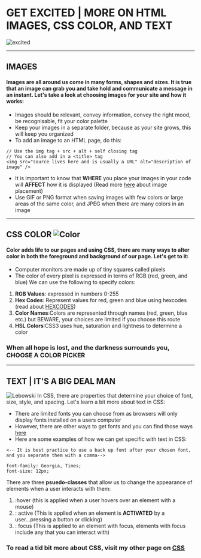 # GET EXCITED | MORE ON HTML IMAGES, CSS COLOR, AND TEXT
![excited](https://media.giphy.com/media/l1J9Cuwi7VYjeXeYo/giphy.gif)

---------
## IMAGES
#### Images are all around us come in many forms, shapes and sizes. It is true that an image can grab you and take hold and communicate a message in an instant. Let's take a look at choosing images for your site and how it works:

* Images should be relevant, convey information, convey the right mood, be recognisable, fit your color palette
* Keep your images in a separate folder, because as your site grows, this will keep you organized
* To add an image to an HTML page, do this:

```
// Use the img tag + src + alt + self closing tag
// You can also add in a <title> tag
<img src="source lives here and is usually a URL" alt="description of image" />
```
* It is important to know that **WHERE** you place your images in your code will **AFFECT** how it is displayed (Read more [here](https://www.w3schools.com/html/html_images.asp) about image placement)
* Use GIF or PNG format when saving images with few colors or large areas of the same color, and JPEG when there are many colors in an image

--------
## CSS COLOR  ![Color](https://media.giphy.com/media/z0zTHzcwM4VYQ/giphy.gif)
#### Color adds life to our pages and using CSS, there are many ways to alter color in both the foreground and background of our page. Let's get to it:
* Computer monitors are made up of tiny squares called pixels
* The color of every pixel is expressed in terms of RGB (red, green, and blue)
We can use the following to specify colors:
1. **RGB Values**: expressed in numbers 0-255
2. **Hex Codes**: Represent values for red, green and blue using hexcodes (read about [HEXCODES](https://htmlcolorcodes.com/))
3. **Color Names**:Colors are represented through names (red, green, blue etc.) but BEWARE, your choices are limited if you choose this route
4. **HSL Colors**:CSS3 uses hue, saturation and lightness to determine a color

### When all hope is lost, and the darkness surrounds you, CHOOSE A COLOR PICKER
-------------
## TEXT | IT'S A BIG DEAL MAN
![Lebowski](https://media.giphy.com/media/ARCBFeHuMVyWQ/giphy.gif)
In CSS, there are properties that determine your choice of font, size, style,  and spacing. Let's learn a bit more about text in CSS:
* There are limited fonts you can choose from as browsers will only display fonts installed on a users computer
* However, there are other ways to get fonts and you can find those ways [here](https://www.w3schools.com/css/css3_fonts.asp)
* Here are some examples of how we can get specific with text in CSS:
```
<-- It is best practice to use a back up font after your chosen font, and you separate them with a comma-->

font-family: Georgia, Times;
font-size: 12px;
```
There are three **psuedo-classes** that allow us to change the appearance of elements when a user interacts with them:
1. :hover (this is applied when a user hovers over an element with a mouse)
2. : active (This is applied when an element is **ACTIVATED** by a user...pressing a button or clicking)
3. : focus (This is applied to an element with focus, elements with focus include any that you can interact with)

### To read a tid bit more about CSS, visit my other page on [CSS](https://rivad2.github.io/reading-notes/structure-css.html)













